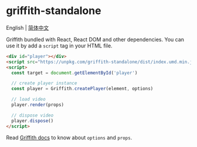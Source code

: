 # griffith-standalone

English | [简体中文](./README-zh_CN.md)

Griffith bundled with React, React DOM and other dependencies. You can use it by add a `script` tag in your HTML file.

```html
<div id="player"></div>
<script src="https://unpkg.com/griffith-standalone/dist/index.umd.min.js" />
<script>
  const target = document.getElementById('player')

  // create player instance
  const player = Griffith.createPlayer(element, options)

  // load video
  player.render(props)

  // dispose video
  player.dispose()
</script>
```

Read [Griffith docs](../packages/griffith#readme) to know about `options` and `props`.
